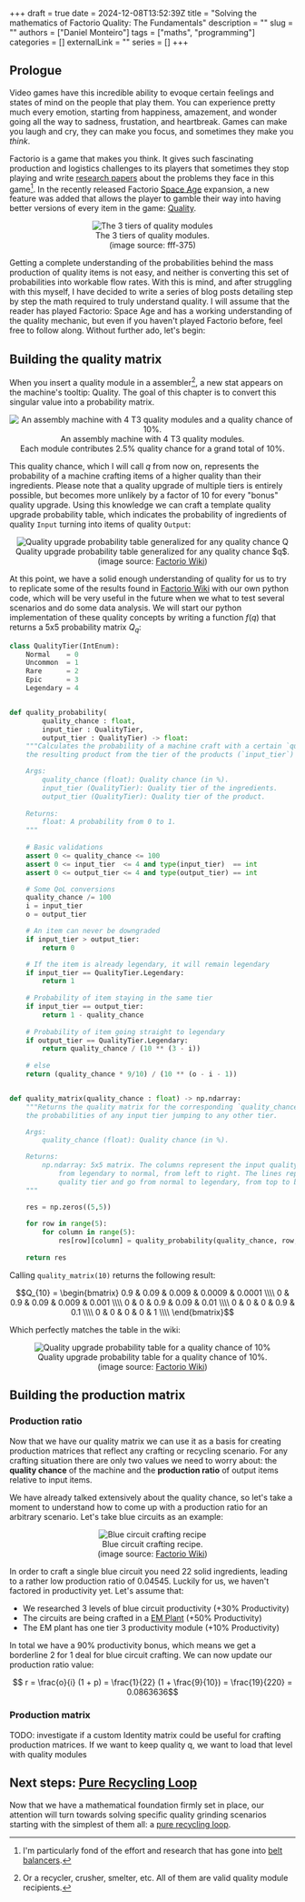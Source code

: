+++ 
draft = true
date = 2024-12-08T13:52:39Z
title = "Solving the mathematics of Factorio Quality: The Fundamentals"
description = ""
slug = ""
authors = ["Daniel Monteiro"]
tags = ["maths", "programming"]
categories = []
externalLink = ""
series = []
+++

## Prologue

Video games have this incredible ability to evoque certain feelings and states of mind on the people that play them. You can experience pretty much every emotion, starting from happiness, amazement, and wonder going all the way to sadness, frustation, and heartbreak. Games can make you laugh and cry, they can make you focus, and sometimes they make you _think_.

Factorio is a game that makes you think. It gives such fascinating production and logistics challenges to its players that sometimes they stop playing and write [research papers](https://scholar.google.pt/scholar?hl=en&q=factorio "Factorio research") about the problems they face in this game[^1]. In the recently released Factorio [Space Age](https://www.factorio.com/space-age/content "Space Age web page") expansion, a new feature was added that allows the player to gamble their way into having better versions of every item in the game: [Quality](https://www.factorio.com/blog/post/fff-375 "Dev post about quality").

[^1]: I'm particularly fond of the effort and research that has gone into [belt balancers](https://tuprints.ulb.tu-darmstadt.de/17621/8/thesis.pdf).

<div style="text-align:center">
    <img src="/images/fff-375-quality-modules.png" alt="The 3 tiers of quality modules"/>
    <figcaption>The 3 tiers of quality modules.<br>(image source: fff-375)</figcaption>
</div>

Getting a complete understanding of the probabilities behind the mass production of quality items is not easy, and neither is converting this set of probabilities into workable flow rates. With this is mind, and after struggling with this myself, I have decided to write a series of blog posts detailing step by step the math required to truly understand quality. I will assume that the reader has played Factorio: Space Age and has a working understanding of the quality mechanic, but even if you haven't played Factorio before, feel free to follow along. Without further ado, let's begin:

## Building the quality matrix

When you insert a quality module in a assembler[^2], a new stat appears on the machine's tooltip: Quality. The goal of this chapter is to convert this singular value into a probability matrix.

[^2]: Or a recycler, crusher, smelter, etc. All of them are valid quality module recipients.

<div style="text-align:center">
    <img src="/images/Quality-stat-example.png" alt="An assembly machine with 4 T3 quality modules and a quality chance of 10%."/>
    <figcaption> An assembly machine with 4 T3 quality modules.<br> Each module contributes 2.5% quality chance for a grand total of 10%.</figcaption>
</div>

This quality chance, which I will call $q$ from now on, represents the probability of a machine crafting items of a higher quality than their ingredients. Please note that a quality upgrade of multiple tiers is entirely possible, but becomes more unlikely by a factor of 10 for every "bonus" quality upgrade. Using this knowledge we can craft a template quality upgrade probability table, which indicates the probability of ingredients of quality `Input` turning into items of quality `Output`:

<div style="text-align:center">
    <img src="/images/Quality-Upgrade-Table.png" alt="Quality upgrade probability table generalized for any quality chance Q"/>
    <figcaption> Quality upgrade probability table generalized for any quality chance $q$. <br>(image source: <a href="https://wiki.factorio.com/Quality">Factorio Wiki</a>)</figcaption>
</div>

At this point, we have a solid enough understanding of quality for us to try to replicate some of the results found in [Factorio Wiki](https://wiki.factorio.com/Quality) with our own python code, which will be very useful in the future when we what to test several scenarios and do some data analysis. We will start our python implementation of these quality concepts by writing a function $f(q)$ that returns a 5x5 probability matrix $Q_q$:

```python
class QualityTier(IntEnum):
    Normal    = 0
    Uncommon  = 1
    Rare      = 2
    Epic      = 3
    Legendary = 4


def quality_probability(
        quality_chance : float,
        input_tier : QualityTier,
        output_tier : QualityTier) -> float:
    """Calculates the probability of a machine craft with a certain `quality_chance` upgrading 
    the resulting product from the tier of the products (`input_tier`) to the `output_tier`.

    Args:
        quality_chance (float): Quality chance (in %).
        input_tier (QualityTier): Quality tier of the ingredients.
        output_tier (QualityTier): Quality tier of the product.
    
    Returns:
        float: A probability from 0 to 1.
    """
    
    # Basic validations
    assert 0 <= quality_chance <= 100
    assert 0 <= input_tier  <= 4 and type(input_tier)  == int
    assert 0 <= output_tier <= 4 and type(output_tier) == int

    # Some QoL conversions
    quality_chance /= 100
    i = input_tier
    o = output_tier

    # An item can never be downgraded
    if input_tier > output_tier:
        return 0

    # If the item is already legendary, it will remain legendary
    if input_tier == QualityTier.Legendary:
        return 1
    
    # Probability of item staying in the same tier
    if input_tier == output_tier:
        return 1 - quality_chance
    
    # Probability of item going straight to legendary
    if output_tier == QualityTier.Legendary:
        return quality_chance / (10 ** (3 - i))
    
    # else
    return (quality_chance * 9/10) / (10 ** (o - i - 1))


def quality_matrix(quality_chance : float) -> np.ndarray:
    """Returns the quality matrix for the corresponding `quality_chance` which indicates 
    the probabilities of any input tier jumping to any other tier.

    Args:
        quality_chance (float): Quality chance (in %).

    Returns:
        np.ndarray: 5x5 matrix. The columns represent the input quality tier and go
            from legendary to normal, from left to right. The lines represent the output
            quality tier and go from normal to legendary, from top to bottom.
    """

    res = np.zeros((5,5))
    
    for row in range(5):
        for column in range(5):
            res[row][column] = quality_probability(quality_chance, row, column)
    
    return res
```

Calling `quality_matrix(10)` returns the following result:

$$Q_{10} =
\begin{bmatrix}
    0.9 & 0.09 & 0.009 & 0.0009 & 0.0001 \\\\
    0   & 0.9  & 0.09  & 0.009  & 0.001  \\\\
    0   & 0    & 0.9   & 0.09   & 0.01   \\\\
    0   & 0    & 0     & 0.9    & 0.1    \\\\
    0   & 0    & 0     & 0      & 1      \\\\
\end{bmatrix}$$

Which perfectly matches the table in the wiki:

<div style="text-align:center">
    <img src="/images/10-percent-quality-table.png" alt="Quality upgrade probability table for a quality chance of 10%"/>
    <figcaption> Quality upgrade probability table for a quality chance of 10%. <br>(image source: <a href="https://wiki.factorio.com/Quality">Factorio Wiki</a>)</figcaption>
</div>

## Building the production matrix

### Production ratio

Now that we have our quality matrix we can use it as a basis for creating production matrices that reflect any crafting or recycling scenario. For any crafting situation there are only two values we need to worry about: the **quality chance** of the machine and the **production ratio** of output items relative to input items.

We have already talked extensively about the quality chance, so let's take a moment to understand how to come up with a production ratio for an arbitrary scenario. Let's take blue circuits as an example:

<div style="text-align:center">
    <img src="/images/Blue-Circuit-Recipe.png" alt="Blue circuit crafting recipe"/>
    <figcaption> Blue circuit crafting recipe. <br>(image source: <a href="https://wiki.factorio.com/Processing_unit">Factorio Wiki</a>)</figcaption>
</div>

In order to craft a single blue circuit you need 22 solid ingredients, leading to a rather low production ratio of 0.04545. Luckily for us, we haven't factored in productivity yet. Let's assume that:

- We researched 3 levels of blue circuit productivity (+30% Productivity)
- The circuits are being crafted in a [EM Plant](https://wiki.factorio.com/Electromagnetic_plant) (+50% Productivity)
- The EM plant has one tier 3 productivity module (+10% Productivity)

In total we have a 90% productivity bonus, which means we get a borderline 2 for 1 deal for blue circuit crafting. We can now update our production ratio value:

$$ r = \frac{o}{i} (1 + p) = \frac{1}{22} (1 + \frac{9}{10}) = \frac{19}{220} = 0.0863636$$

### Production matrix

TODO: investigate if a custom Identity matrix could be useful for crafting production matrices. If we want to keep quality q, we want to load that level with quality modules

## Next steps: [**Pure Recycling Loop**](/posts/factorio-pure-recycling-loop/)

Now that we have a mathematical foundation firmly set in place, our attention will turn towards solving specific quality grinding scenarios starting with the simplest of them all: a [pure recycling loop](/posts/factorio-pure-recycling-loop/).
